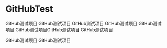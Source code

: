 # GitHubTest
GitHub测试项目
GitHub测试项目
GitHub测试项目
GitHub测试项目
GitHub测试项目
GitHub测试项目GitHub测试项目
GitHub测试项目

GitHub测试项目
GitHub测试项目


